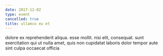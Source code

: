 ```yaml
---
date: 2017-12-02
type: event
cancelled: true
title: ullamco eu et
---
```

dolore ex reprehenderit aliqua. esse mollit. nisi elit, consequat. sunt exercitation qui ut nulla amet, quis non cupidatat laboris dolor tempor aute sint culpa occaecat officia